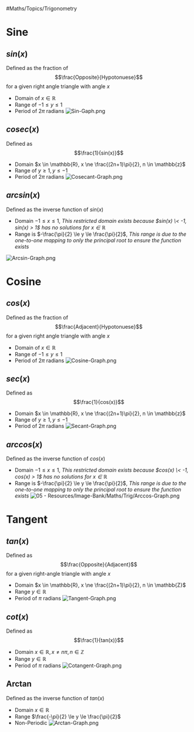 \#Maths/Topics/Trigonometry 

# Sine

## **$sin(x)$**

Defined as the fraction of $$\frac{Opposite}{Hypotonuese}$$ for a given right angle triangle with angle $x$

* Domain of $x \in  \mathbb{R}$
* Range of $-1 \le y \le 1$
* Period of $2 \pi$ radians
  ![Sin-Gaph.png](..\..\05%20-%20Resources\Image-Bank\Maths\Trig\Sin-Gaph.png)

## **$cosec(x)$**

Defined as $$\frac{1}{sin(x)}$$

* Domain $x \in \mathbb{R}, x \ne \frac{(2n+1)\pi}{2}, n \in \mathbb{z}$
* Range of $y \ge 1 , y \le -1$
* Period of $2 \pi$ radians
  ![Cosecant-Graph.png](..\..\05%20-%20Resources\Image-Bank\Maths\Trig\Cosecant-Graph.png)

## **$arcsin(x)$**

Defined as the inverse function of $sin(x)$

* Domain $-1 \le x \le 1$, *This restricted domain exists because $sin(x) \< -1, sin(x) > 1$ has no solutions for $x \in \mathbb{R}$*
* Range is $-\frac{\pi}{2} \le y \le \frac{\pi}{2}$,  *This range is due to the one-to-one mapping to only the principal root to ensure the function exists*

![Arcsin-Graph.png](..\..\05%20-%20Resources\Image-Bank\Maths\Trig\Arcsin-Graph.png)

# Cosine

## **$cos(x)$**

Defined as the fraction of $$\frac{Adjacent}{Hypotonuese}$$for a given right angle triangle with angle $x$

* Domain of $x \in  \mathbb{R}$
* Range of $-1 \le y \le 1$
* Period of $2 \pi$ radians
  ![Cosine-Graph.png](..\..\05%20-%20Resources\Image-Bank\Maths\Trig\Cosine-Graph.png)

## **$sec(x)$**

Defined as $$\frac{1}{cos(x)}$$

* Domain $x \in \mathbb{R}, x \ne \frac{(2n+1)\pi}{2}, n \in \mathbb{z}$
* Range of $y \ge 1 , y \le -1$
* Period of $2 \pi$ radians
  ![Secant-Graph.png](..\..\05%20-%20Resources\Image-Bank\Maths\Trig\Secant-Graph.png)

## **$arccos(x)$**

Defined as the inverse function of $cos(x)$

* Domain $-1 \le x \le 1$, *This restricted domain exists because $cos(x) \< -1, cos(x) > 1$ has no solutions for $x \in \mathbb{R}$*
* Range is $-\frac{\pi}{2} \le y \le \frac{\pi}{2}$,  *This range is due to the one-to-one mapping to only the principal root to ensure the function exists*
  ![05 - Resources/Image-Bank/Maths/Trig/Arccos-Graph.png](..\..\05%20-%20Resources\Image-Bank\Maths\Trig\Arccos-Graph.png)

# Tangent

## $tan(x)$

Defined as $$\frac{Opposite}{Adjacent}$$ for a given right-angle triangle with angle $x$

* Domain $x \in \mathbb{R}, x \ne \frac{(2n+1)\pi}{2}, n \in \mathbb{Z}$
* Range $y \in \mathbb{R}$
* Period of $\pi$ radians
  ![Tangent-Graph.png](..\..\05%20-%20Resources\Image-Bank\Maths\Trig\Tangent-Graph.png)

## $cot(x)$

Defined as $$\frac{1}{tan(x)}$$

* Domain $x \in \mathbb{R}, x \ne n\pi, n \in \mathbb{Z}$
* Range $y \in \mathbb{R}$
* Period of $\pi$ radians
  ![Cotangent-Graph.png](..\..\05%20-%20Resources\Image-Bank\Maths\Trig\Cotangent-Graph.png)

## Arctan

Defined as the inverse function of $tan(x)$

* Domain $x \in \mathbb{R}$
* Range $\frac{-\pi}{2} \le y \le \frac{\pi}{2}$
* Non-Periodic
  ![Arctan-Graph.png](..\..\05%20-%20Resources\Image-Bank\Maths\Trig\Arctan-Graph.png)
